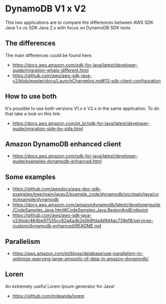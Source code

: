 # DynamoDB V1 x V2

This two applications are to compare the differences between AWS SDK Java 1.x vs SDK Java 2.x with focus on DynamoDB SDK tools

## The differences

The main differences could be found here: 
* https://docs.aws.amazon.com/sdk-for-java/latest/developer-guide/migration-whats-different.html
* https://github.com/aws/aws-sdk-java-v2/blob/master/docs/LaunchChangelog.md#13-sdk-client-configuration

## How to use both

It's possible to use both versions V1.x e V2.x in the same application. To do that take a look on this link: 
* https://docs.aws.amazon.com/pt_br/sdk-for-java/latest/developer-guide/migration-side-by-side.html

## Amazon DynamoDB enhanced client

* https://docs.aws.amazon.com/sdk-for-java/latest/developer-guide/examples-dynamodb-enhanced.html

## Some examples

* https://github.com/awsdocs/aws-doc-sdk-examples/tree/main/javav2/example_code/dynamodb/src/main/java/com/example/dynamodb
* https://docs.aws.amazon.com/amazondynamodb/latest/developerguide/CodeSamples.Java.html#CodeSamples.Java.RegionAndEndpoint
* https://github.com/aws/aws-sdk-java-v2/blob/464be97535cc82a4adb2e5b9fdadd9d4ac739ef8/services-custom/dynamodb-enhanced/README.md

## Parallelism

* https://aws.amazon.com/pt/blogs/database/use-parallelism-to-optimize-querying-large-amounts-of-data-in-amazon-dynamodb/

## Loren

An extremely useful Lorem Ipsum generator for Java!
* https://github.com/mdeanda/lorem

